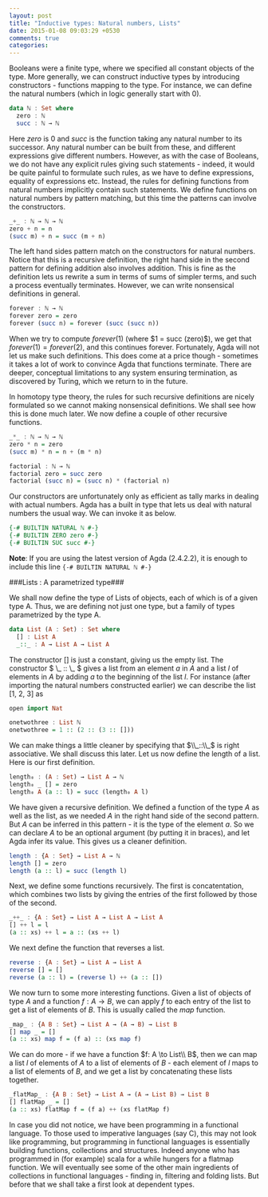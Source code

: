 ```yaml
---
layout: post
title: "Inductive types: Natural numbers, Lists"
date: 2015-01-08 09:03:29 +0530
comments: true
categories:
---
```


Booleans were a finite type, where we specified all constant objects of the type. More generally, we can construct inductive types by introducing constructors - functions mapping to the type. For instance, we can define the natural numbers (which in logic generally start with $0$).

``` haskell Natural Numbers: Inductive Definition
data ℕ : Set where
  zero : ℕ
  succ : ℕ → ℕ
```

Here $zero$ is $0$ and $succ$ is the function taking any natural number to its successor. Any natural number can be built from these, and different expressions give different numbers. However, as with the case of Booleans, we do not have any explicit rules giving such statements  - indeed, it would be quite painful to formulate such rules, as we have to define expressions, equality of expressions etc. Instead, the rules for defining functions from natural numbers implicitly contain such statements. We define functions on natural numbers by pattern matching, but this time the patterns can involve the constructors.

``` haskell Addition of natural numbers
_+_ : ℕ → ℕ → ℕ
zero + n = n
(succ m) + n = succ (m + n)
```

The left hand sides pattern match on the constructors for natural numbers. Notice that this is a recursive definition, the right hand side in the second pattern for defining addition also involves addition. This is fine as the definition lets us rewrite a sum in terms of sums of simpler terms, and such a process eventually terminates. However, we can write nonsensical definitions in general.

```haskell Recursion resulting in infinite loops
forever : ℕ → ℕ
forever zero = zero
forever (succ n) = forever (succ (succ n))
```

When we try to compute $forever(1)$ (where $1 = succ (zero)\$), we get that $forever(1) = forever(2)$, and this continues forever. Fortunately, Agda will not let us make such definitions. This does come at a price though - sometimes it takes a lot of work to convince Agda that functions terminate. There are deeper, conceptual limitations to any system ensuring termination, as discovered by Turing, which we return to in the future.

In homotopy type theory, the rules for such recursive definitions are nicely formulated so we cannot making nonsensical definitions. We shall see how this is done much later. We now define a couple of other recursive functions.

```haskell Multiplication of natural numbers
_*_ : ℕ → ℕ → ℕ
zero * n = zero
(succ m) * n = n + (m * n)
```

```haskell Factorials
factorial : ℕ → ℕ
factorial zero = succ zero
factorial (succ n) = (succ n) * (factorial n)
```


Our constructors are unfortunately only as efficient as tally marks in dealing with actual numbers. Agda has a built in type that lets us deal with natural numbers the usual way. We can invoke it as below.

```haskell Agda: Builtin natural numbers
{-# BUILTIN NATURAL ℕ #-}
{-# BUILTIN ZERO zero #-}
{-# BUILTIN SUC succ #-}
```

**Note**:  If you are using the latest version of Agda (2.4.2.2),  it is enough to include this line `{-# BUILTIN NATURAL ℕ #-}`  

###Lists : A parametrized type###

We shall now define the type of Lists of objects, each of which is of a given type A. Thus, we are defining not just one type, but a family of types parametrized by the type A.

```haskell Lists
data List (A : Set) : Set where
  [] : List A
  _::_ : A → List A → List A
```

The constructor $[]$ is just a constant, giving us the empty list. The constructor $ \\_ :: \\_ $ gives a list from an element $a$ in $A$ and a list $l$ of elements in $A$ by adding $a$ to the beginning of the list $l$. For instance (after importing the natural numbers constructed earlier) we can describe the list [1, 2, 3] as

```haskell The list [1, 2, 3]
open import Nat

onetwothree : List ℕ
onetwothree = 1 :: (2 :: (3 :: []))
```

We can make things a little cleaner by specifying that $\\_::\\_$ is right associative. We shall discuss this later. Let us now define the length of a list. Here is our first definition.

```haskell Length of a list: First attempt
length₀ : (A : Set) → List A → ℕ
length₀ _ [] = zero
length₀ A (a :: l) = succ (length₀ A l)
```

We have given a recursive definition. We defined a function of the type $A$ as well as the list, as we needed $A$ in the right hand side of the second pattern. But $A$ can be inferred in this pattern - it is the type of the element $a$. So we can declare $A$ to be an optional argument (by putting it in braces), and let Agda infer its value. This gives us a cleaner definition.

```haskell Length of a list
length : {A : Set} → List A → ℕ
length [] = zero
length (a :: l) = succ (length l)
```

Next, we define some functions recursively. The first is concatentation, which combines two lists by giving the entries of the first followed by those of the second.

``` haskell Concatenation of Lists
_++_ : {A : Set} → List A → List A → List A
[] ++ l = l
(a :: xs) ++ l = a :: (xs ++ l)
```

We next define the function that reverses a list.

```haskell Reversing a list
reverse : {A : Set} → List A → List A
reverse [] = []
reverse (a :: l) = (reverse l) ++ (a :: [])
```

We now turn to some more interesting functions. Given a list of objects of type $A$ and a function $f:A \to B$, we can apply $f$ to each entry of the list to get a list of elements of $B$. This is usually called the $map$ function.

``` haskell map function on lists
_map_ : {A B : Set} → List A → (A → B) → List B
[] map _ = []
(a :: xs) map f = (f a) :: (xs map f)
```

We can do more - if we have a function $f: A \to List\\ B$, then we can map a list $l$ of elements of $A$ to a list of elements of $B$ - each element of $l$ maps to a list of elements of $B$, and we get a list by concatenating these lists together.

``` haskell flatmap on lists
_flatMap_ : {A B : Set} → List A → (A → List B) → List B
[] flatMap _ = []
(a :: xs) flatMap f = (f a) ++ (xs flatMap f)
```

In case you did not notice, we have been programming in a functional language. To those used to imperative languages (say C), this may not look like programming, but programming in functional languages is essentially building functions, collections and structures. Indeed anyone who has programmed in (for example) scala for a while hungers for a flatmap function. We will eventually see some of the other main ingredients of collections in functional languages - finding in, filtering and folding lists. But before that we shall take a first look at dependent types.
